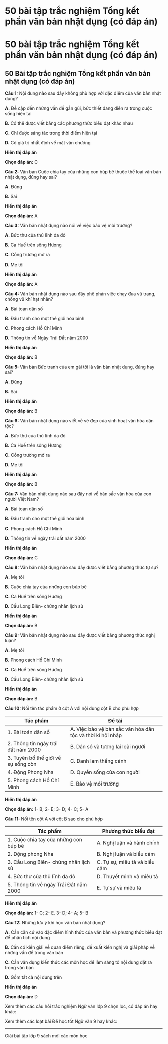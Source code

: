 # 50 bài tập trắc nghiệm Tổng kết phần văn bản nhật dụng (có đáp án)

# 50 bài tập trắc nghiệm Tổng kết phần văn bản nhật dụng (có đáp án)

## 50 Bài tập trắc nghiệm Tổng kết phần văn bản nhật dụng (có đáp án)

**Câu 1:** Nội dung nào sau đây không phù hợp với đặc điểm của văn bản nhật dụng?

**A.** Đề cập đến những vấn đề gần gũi, bức thiết đang diễn ra trong cuộc sống hiện tại

**B.** Có thể được viết bằng các phương thức biểu đạt khác nhau

**C.** Chỉ được sáng tác trong thời điểm hiện tại

**D.** Có giá trị nhất định về mặt văn chương

**Hiển thị đáp án**

**Chọn đáp án:** C

**Câu 2:** Văn bản Cuộc chia tay của những con búp bê thuộc thể loại văn bản nhật dụng, đúng hay sai?

**A.** Đúng

**B.** Sai

**Hiển thị đáp án**

**Chọn đáp án:** A

**Câu 3:** Văn bản nhật dụng nào nói về việc bảo vệ môi trường?

**A.** Bức thư của thủ lĩnh da đỏ

**B.** Ca Huế trên sông Hương

**C.** Cổng trường mở ra

**D.** Mẹ tôi

**Hiển thị đáp án**

**Chọn đáp án:** A

**Câu 4:** Văn bản nhật dụng nào sau đây phê phán việc chạy đua vũ trang, chống vũ khí hạt nhân?

**A.** Bài toán dân số

**B.** Đấu tranh cho một thế giới hòa bình

**C.** Phong cách Hồ Chí Minh

**D.** Thông tin về Ngày Trái Đất năm 2000

**Hiển thị đáp án**

**Chọn đáp án:** B

**Câu 5:** Văn bản Bức tranh của em gái tôi là văn bản nhật dụng, đúng hay sai?

**A.** Đúng

**B.** Sai

**Hiển thị đáp án**

**Chọn đáp án:** B

**Câu 6:** Văn bản nhật dụng nào viết về vẻ đẹp của sinh hoạt văn hóa dân tộc?

**A.** Bức thư của thủ lĩnh da đỏ

**B.** Ca Huế trên sông Hương

**C.** Cổng trường mở ra

**D.** Mẹ tôi

**Hiển thị đáp án**

**Chọn đáp án:** B

**Câu 7:** Văn bản nhật dụng nào sau đây nói về bản sắc văn hóa của con người Việt Nam?

**A.** Bài toán dân số

**B.** Đấu tranh cho một thế giới hòa bình

**C.** Phong cách Hồ Chí Minh

**D.** Thông tin về ngày trái đất năm 2000

**Hiển thị đáp án**

**Chọn đáp án:** C

**Câu 8:** Văn bản nhật dụng nào sau đây được viết bằng phương thức tự sự?

**A.** Mẹ tôi

**B.** Cuộc chia tay của những con búp bê

**C.** Ca Huế trên sông Hương

**D.** Cầu Long Biên- chứng nhân lịch sử

**Hiển thị đáp án**

**Chọn đáp án:** B

**Câu 9:** Văn bản nhật dụng nào sau đây được viết bằng phương thức nghị luận?

**A.** Mẹ tôi

**B.** Phong cách Hồ Chí Minh

**C.** Ca Huế trên sông Hương

**D.** Cầu Long Biên- chứng nhân lịch sử

**Hiển thị đáp án**

**Chọn đáp án:** B

**Câu 10:** Nối tên tác phẩm ở cột A với nội dung cột B cho phù hợp

Tác phẩm | Đề tài  
---|---  
1\. Bài toán dân số | A. Việc bảo vệ bản sắc văn hóa dân tộc và thời kì hội nhập  
2\. Thông tin ngày trái đất năm 2000 | B. Dân số và tương lai loài người  
3\. Tuyên bố thế giới về sự sống còn | C. Danh lam thắng cảnh  
4\. Động Phong Nha | D. Quyền sống của con người  
5\. Phong cách Hồ Chí Minh | E. Bảo vệ môi trường  
**Hiển thị đáp án**

**Chọn đáp án:** 1- B; 2- E; 3- D; 4- C; 5- A

**Câu 11:** Nối tên cột A với cột B sao cho phù hợp

Tác phẩm | Phương thức biểu đạt  
---|---  
1\. Cuộc chia tay của những con búp bê | A. Nghị luận và hành chính  
2\. Động phong Nha | B. Nghị luận và biểu cảm  
3\. Cầu Long Biên- chứng nhân lịch sử | C. Tự sự, miêu tả và biểu cảm  
4\. Bức thư của thủ lĩnh da đỏ | D. Thuyết minh và miêu tả  
5\. Thông tin về ngày Trái Đất năm 2000 | E. Tự sự và miêu tả  
**Hiển thị đáp án**

**Chọn đáp án:** 1- C; 2- E. 3- D; 4- A; 5- B

**Câu 12:** Những lưu ý khi học văn bản nhật dụng?

**A.** Cần căn cứ vào đặc điểm hình thức của văn bản và phương thức biểu đạt để phân tích nội dung

**B.** Cần có kiến giải về quan điểm riêng, đề xuất kiến nghị và giải pháp về những vấn đề trong văn bản

**C.** Cần vận dụng kiến thức các môn học để làm sáng tỏ nội dung đặt ra trong văn bản

**D.** Gồm tất cả nội dung trên

**Hiển thị đáp án**

**Chọn đáp án:** D

Xem thêm các câu hỏi trắc nghiệm Ngữ văn lớp 9 chọn lọc, có đáp án hay khác:

Xem thêm các loạt bài Để học tốt Ngữ văn 9 hay khác:

* * *

Giải bài tập lớp 9 sách mới các môn học
